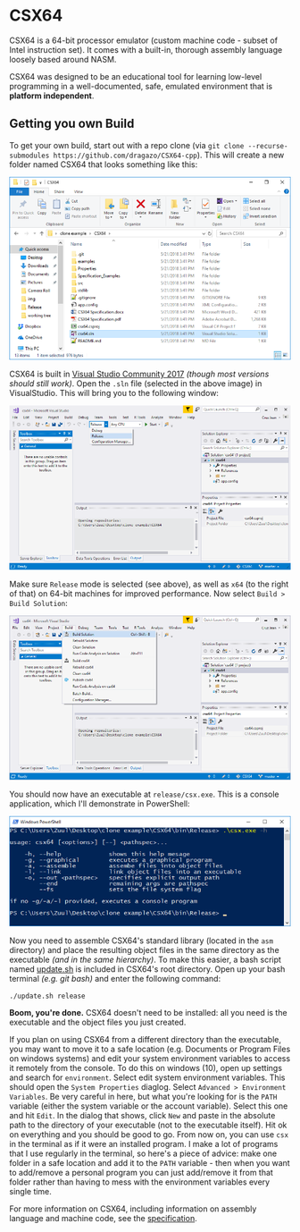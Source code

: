 # CSX64
CSX64 is a 64-bit processor emulator (custom machine code - subset of Intel instruction set). It comes with a built-in, thorough assembly language loosely based around NASM.

CSX64 was designed to be an educational tool for learning low-level programming in a well-documented, safe, emulated environment that is **platform independent**.

## Getting you own Build
To get your own build, start out with a repo clone (via `git clone --recurse-submodules https://github.com/dragazo/CSX64-cpp`). This will create a new folder named CSX64 that looks something like this:

![clone](img/cloning/after_clone.png)

CSX64 is built in [Visual Studio Community 2017](https://www.visualstudio.com/downloads/) *(though most versions should still work)*. Open the `.sln` file (selected in the above image) in VisualStudio. This will bring you to the following window:

![pick release](img/cloning/vs_pick_release.png)

Make sure `Release` mode is selected (see above), as well as `x64` (to the right of that) on 64-bit machines for improved performance. Now select `Build > Build Solution`:

![build](img/cloning/vs_build.png)

You should now have an executable at `release/csx.exe`. This is a console application, which I'll demonstrate in PowerShell:

![run](img/cloning/run_exe.png)

Now you need to assemble CSX64's standard library (located in the `asm` directory) and place the resulting object files in the same directory as the executable *(and in the same hierarchy)*. To make this easier, a bash script named [update.sh](update.sh) is included in CSX64's root directory. Open up your bash terminal *(e.g. git bash)* and enter the following command:

```
./update.sh release
```

**Boom, you're done.** CSX64 doesn't need to be installed: all you need is the executable and the object files you just created.

If you plan on using CSX64 from a different directory than the executable, you may want to move it to a safe location (e.g. Documents or Program Files on windows systems) and edit your system environment variables to access it remotely from the console. To do this on windows (10), open up settings and search for `environment`. Select edit system environment variables. This should open the `System Properties` diaglog. Select `Advanced > Environment Variables`. Be very careful in here, but what you're looking for is the `PATH` variable (either the system variable or the account variable). Select this one and hit `Edit`. In the dialog that shows, click `New` and paste in the absolute path to the directory of your executable (not to the executable itself). Hit ok on everything and you should be good to go. From now on, you can use `csx` in the terminal as if it were an installed program. I make a lot of programs that I use regularly in the terminal, so here's a piece of advice: make one folder in a safe location and add it to the `PATH` variable - then when you want to add/remove a personal program you can just add/remove it from that folder rather than having to mess with the environment variables every single time.

For more information on CSX64, including information on assembly language and machine code, see the [specification](https://github.com/dragazo/CSX64-stdlib/blob/master/CSX64%20Specification.pdf).
